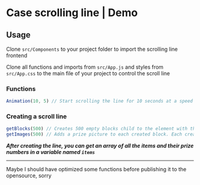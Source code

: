 # Case scrolling line | Demo

## Usage

Clone `src/Components` to your project folder to import the scrolling line frontend

Clone all functions and imports from `src/App.js` and styles from `src/App.css` to the main file of your project to control the scroll line

### Functions

```javascript
Animation(10, 5) // Start scrolling the line for 10 seconds at a speed of 5 pixels
```

### Creating a scroll line

```javascript
getBlocks(500) // Creates 500 empty blocks child to the element with the ID 'list'
getImages(500) // Adds a prize picture to each created block. Each created <img> has an id equal to "image-[prize_number]"
```
***After creating the line, you can get an array of all the items and their prize numbers in a variable named `items`***

---
Maybe I should have optimized some functions before publishing it to the opensource, sorry

